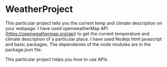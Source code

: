 # WeatherProject
This particular project tells you the current temp and climate description on your webpage.
I have used openweatherMap API (https://openweathermap.org/api) to get the current temperature and climate description of a particular place.
I have used Nodejs html javascript and basic packages.
The dependenies of the node modules are in the package.json file.

This particular project helps you how to use APIs.
